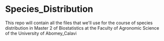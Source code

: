 # Species_Distribution
This repo will contain all the files that we'll use for the course of species distribution in Master 2 of Biostatistics at the Faculty of Agronomic Science of the University of Abomey_Calavi
